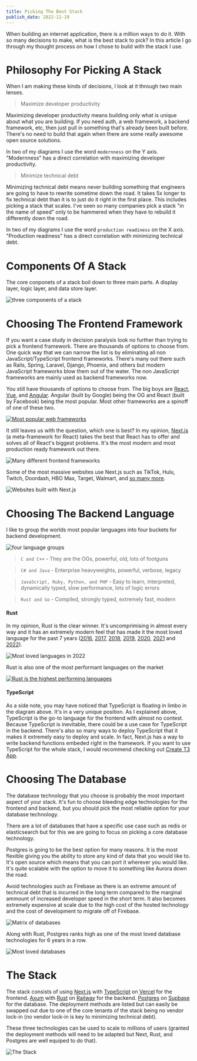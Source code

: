 ```yaml
---
title: Picking The Best Stack
publish_date: 2022-11-19
---
```


When building an internet application, there is a million ways to do it. With so many decisions to make, what is the best stack to pick? In this article I go through my thought process on how I chose to build with the stack I use.

# Philosophy For Picking A Stack

When I am making these kinds of decisions, I look at it through two main lenses.

> Maximize developer productivity

Maximizing developer productivity means building only what is unique about what you are building. If you need auth, a web framework, a backend framework, etc, then just pull in something that's already been built before. There's no need to build that again when there are some really awesome open source solutions.

In two of my diagrams I use the word `modernness` on the Y axis. "Modernness" has a direct correlation with maximizing developer productivity. 

> Minimize technical debt

Minimizing technical debt means never building something that engineers are going to have to rewrite sometime down the road. It takes 5x longer to fix technical debt than it is to just do it right in the first place. This includes picking a stack that scales. I've seen so many companies pick a stack "in the name of speed" only to be hammered when they have to rebuild it differently down the road.

In two of my diagrams I use the word `production readiness` on the X axis. "Production readiness" has a direct correlation with minimizing technical debt.

<!-- Some examples include companies that start with Firebase. Firebase is cute when you are starting because it takes care of a lot of heavy lifting. It becomes a nightmare though when you need switch off of it. Another example is companies that picked Ruby on Rails. It looks good in the beginning with all of the batteries included. It becomes a nightmare at scale when you have more than 5 engineers working on it. -->

# Components Of A Stack

The core conponets of a stack boil down to three main parts. A display layer, logic layer, and data store layer.

![three components of a stack](../photos/stack.png)
# Choosing The Frontend Framework

If you want a case study in decision paralysis look no further than trying to pick a frontend framework. There are thousands of options to choose from. One quick way that we can narrow the list is by eliminating all non JavaScript/TypeScript frontend frameworks. There's many out there such as Rails, Spring, Laravel, Django, Phoenix, and others but modern JavaScript frameworks blow them out of the water. The non JavaScript frameworks are mainly used as backend frameworks now.

You still have thousands of options to choose from. The big boys are [React](https://reactjs.org/), [Vue](https://vuejs.org/), and [Angular](https://angular.io/). Angular (built by Google) being the OG and React (built by Facebook) being the most popular. Most other frameworks are a spinoff of one of these two.

[![Most popular web frameworks](../photos/most_popular_web_frameworks.png)](https://trends.google.com/trends/explore?date=all&geo=US&q=%2Fm%2F012l1vxv,%2Fg%2F11c6w0ddw9,%2Fg%2F11c0vmgx5d)

It still leaves us with the question, which one is best? In my opinion, [Next.js](https://nextjs.org/) (a meta-framework for React) takes the best that React has to offer and solves all of React's biggest problems. It's the most modern and most production ready framework out there.

![Many different frontend frameworks](../photos/frontend_frameworks.png)

Some of the most massive websites use Next.js such as TikTok, Hulu, Twitch, Doordash, HBO Max, Target, Walmart, and [so many more](https://nextjs.org/showcase).

![Websites built with Next.js](../photos/nextjs_showcase.png)

# Choosing The Backend Language

I like to group the worlds most popular languages into four buckets for backend development.

![four language groups](../photos/language_groups.png)

> `C and C++` - They are the OGs, powerful, old, lots of footguns

> `C# and Java` - Enterprise heavyweights, powerful, verbose, legacy

> `JavaScript, Ruby, Python, and PHP` - Easy to learn, interpreted, dynamically typed, slow performance, lots of logic errors

> `Rust and Go` - Compiled, strongly typed, extremely fast, modern

<!-- You may have noticed that TypeScript isn't in a group. TypeScript is in a very interesting place in the current landscape. It's more production ready than its other interpreted counterparts but it still suffers from being quite slow in performance and it's type system isn't good as it should be to be considered amongst the other more production ready langugages.

These groups are sorted on two axes. Modernness and Production Readiness.

#### Production Readiness

This one is pretty straight forward. This looks at things like developer productivity in a team environment, error probablility, scalability, performance, and most importantly minimizing technical debt amongst other things.

#### Modernness

This one may not seem as important or straight forward but it is critical to developer productivity. One example is the package management experience. Compare the C++ package management experience vs Rust's package management experience. It's a night and day difference. There's also a lot of language specific differences that make some langauages much easier to code with than others. -->

#### Rust

In my opinion, Rust is the clear winner. It's uncomprimising in almost every way and it has an extremely modern feel that has made it the most loved language for the past 7 years ([2016](https://insights.stackoverflow.com/survey/2016#technology-most-loved-dreaded-and-wanted), [2017](https://insights.stackoverflow.com/survey/2017#most-loved-dreaded-and-wanted), [2018](https://insights.stackoverflow.com/survey/2018#technology-_-most-loved-dreaded-and-wanted-languages), [2019](https://insights.stackoverflow.com/survey/2019#technology-_-most-loved-dreaded-and-wanted-languages), [2020](https://insights.stackoverflow.com/survey/2020#most-loved-dreaded-and-wanted), [2021](https://insights.stackoverflow.com/survey/2021/#technology-most-loved-dreaded-and-wanted) and [2022](https://survey.stackoverflow.co/2022/#section-most-loved-dreaded-and-wanted-programming-scripting-and-markup-languages)).

![Most loved languages in 2022](../photos/most_loved_languages.png)

Rust is also one of the most performant languages on the market

[![Rust is the highest performing languages](../photos/comparing_backend_frameworks.png)](https://web-frameworks-benchmark.netlify.app/compare?f=axum,gin,spring,fastapi,express,rails,laravel)

#### TypeScript

As a side note, you may have noticed that TypeScript is floating in limbo in the diagram above. It's in a very unique position. As I explained above, TypeScript is the go-to language for the frontend with almost no contest. Because TypeScript is inevitable, there could be a use case for TypeScript in the backend. There's also so many ways to deploy TypeScript that it makes it extremely easy to deploy and scale. In fact, Next.js has a way to write backend functions embeded right in the framework. If you want to use TypeScript for the whole stack, I would recommend checking out [Create T3 App](https://create.t3.gg/).

# Choosing The Database

The database technology that you choose is probably the most important aspect of your stack. It's fun to choose bleeding edge technologies for the frontend and backend, but you should pick the most reliable option for your database technology.

There are a lot of databases that have a specific use case such as redis or elasticsearch but for this we are going to focus on picking a core database technology.

Postgres is going to be the best option for many reasons. It is the most flexible giving you the ability to store any kind of data that you would like to. It's open source which means that you can port it wherever you would like. It's quite scalable with the option to move it to something like Aurora down the road.

Avoid technologies such as Firebase as there is an extreme amount of technical debt that is incurred in the long term compared to the marginal ammount of increased developer speed in the short term. It also becomes extremely expensive at scale due to the high cost of the hosted technology and the cost of development to migrate off of Firebase.

![Matrix of databases](../photos/databases.png)

Along with Rust, Postgres ranks high as one of the most loved database technologies for 6 years in a row.

![Most loved databases](../photos/most_loved_databases.png)

# The Stack

The stack consists of using [Next.js](https://nextjs.org/) with [TypeScript](https://www.typescriptlang.org/) on [Vercel](https://vercel.com/) for the frontend. [Axum](https://github.com/tokio-rs/axum) with [Rust](https://www.rust-lang.org/) on [Railway](https://railway.app/) for the backend. [Postgres](https://www.postgresql.org/) on [Supbase](https://supabase.com/) for the database. The deployment methods are listed but can easily be swapped out due to one of the core tenants of the stack being no vendor lock-in (no vendor lock-in is key to minimizing technical debt).

These three technologies can be used to scale to millions of users (granted the deployment methods will need to be adapted but Next, Rust, and Postgres are well equiped to do that). 

![The Stack](../photos/specific_stack.png)